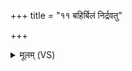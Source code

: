 +++
title = "११ बहिर्बिलं निर्द्रवतु"

+++
<details><summary>मूलम् (VS)</summary>

ब॒हिर्बिलं॒ निर्द्र॑वतु॒ काहा॑बाहं॒ तवो॒दरा॑त्। यक्ष्मा॑णां॒ सर्वे॑षां वि॒षं निर॑वोचम॒हं त्वत् ॥
</details>